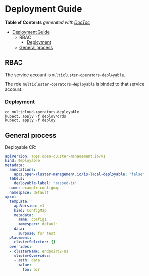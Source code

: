 # Deployment Guide

<!-- START doctoc generated TOC please keep comment here to allow auto update -->
<!-- DON'T EDIT THIS SECTION, INSTEAD RE-RUN doctoc TO UPDATE -->
**Table of Contents**  *generated with [DocToc](https://github.com/thlorenz/doctoc)*

- [Deployment Guide](#deployment-guide)
    - [RBAC](#rbac)
        - [Deployment](#deployment)
    - [General process](#general-process)
<!-- END doctoc generated TOC please keep comment here to allow auto update -->

## RBAC

The service account is `multicluster-operators-deployable`.

The role `multicluster-operators-deployable` is binded to that service account.

### Deployment

```shell
cd multicloud-operators-deployable
kubectl apply -f deploy/crds
kubectl apply -f deploy
```

## General process

Deployable CR:

```yaml
apiVersion: apps.open-cluster-management.io/v1
kind: Deployable
metadata:
  annotations:
    apps.open-cluster-management.io/is-local-deployable: "false"
  labels:
    deployable-label: "passed-in"
  name: example-configmap
  namespace: default
spec:
  template:
    apiVersion: v1
    kind: ConfigMap
    metadata:
      name: config1
      namespace: default
    data:
      purpose: for test
  placement:
    clusterSelector: {}
  overrides:
  - clusterName: endpoint2-ns
    clusterOverrides:
    - path: data
      value:
        foo: bar
```
